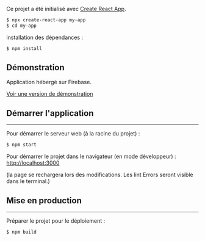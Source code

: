 Ce projet a été initialisé avec [Create React App](https://github.com/facebook/create-react-app).

```sh
$ npx create-react-app my-app
$ cd my-app
```
installation des dépendances :
```sh
$ npm install
```

## Démonstration

Application hébergé sur Firebase.

[Voir une version de démonstration](https://#)


## Démarrer l'application
***

Pour démarrer le serveur web (à la racine du projet) :
```sh
$ npm start
```

Pour démarrer le projet dans le navigateur (en mode développeur) :
[http://localhost:3000](http://localhost:3000)

(la page se rechargera lors des modifications.
Les lint Errors seront visible dans le terminal.)

## Mise en production
***

Préparer le projet pour le déploiement :

```sh
$ npm build
```
